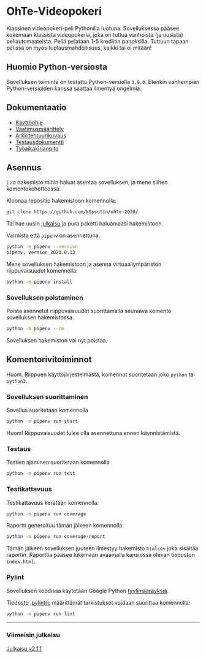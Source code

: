 # OhTe-Videopokeri

Klassinen videopokeri-peli Pythonilla luotuna. Sovelluksessa pääsee kokemaan klassista videopokeria, joka on tuttua vanhoista (ja uusista) peliautomaateista. Peliä pelataan 1-5 krediitin panoksilla. Tuttuun tapaan pelissä on myös tuplausmahdollisuus, kaikki tai ei mitään!

## Huomio Python-versiosta

Sovelluksen toiminta on testattu Python-versiolla `3.9.0`. Etenkin vanhempien Python-versioiden kanssa saattaa ilmentyä ongelmia.

## Dokumentaatio

- [Käyttöohje](dokumentaatio/kayttoohje.md)
- [Vaatimusmäärittely](dokumentaatio/vaatimusmaarittely.md)
- [Arkkitehtuurikuvaus](dokumentaatio/arkkitehtuurikuvaus.md)
- [Testausdokumentti](dokumentaatio/testausdokumentti.md)
- [Työaikakirjanpito](dokumentaatio/tyoaikakirjanpito.md)

## Asennus

Luo hakemisto mihin haluat asentaa sovelluksen, ja mene siihen komentokehotteessa.

Kloonaa repositio hakemistoon komennolla:

```bash
git clone https://github.com/k0psutin/ohte-2020/
```

Tai hae uusin [julkaisu](https://github.com/k0psutin/ohte-2020/releases/) ja pura paketti haluamaasi hakemistoon.

Varmista että `pipenv` on asennettuna.

```bash
python -m pipenv --version
pipenv, version 2020.8.13
```

Mene sovelluksen hakemistoon ja asenna virtuaaliympäristön riippuvaisuudet komennolla:

```bash
python -m pipenv install
```

### Sovelluksen poistaminen

Poista asennetut riippuvaisuudet suorittamalla seuraava komento sovelluksen hakemistossa:

```bash
python -m pipenv --rm
```

Sovelluksen hakemiston voi nyt poistaa.

## Komentorivitoiminnot

Huom. Riippuen käyttöjärjestelmästä, komennot suoritetaan joko `python` tai `python3`.

### Sovelluksen suorittaminen

Sovellus suoritetaan komennolla

```bash
python -m pipenv run start
```

Huom! Riippuvaisuudet tulee olla asennettuna ennen käynnistämistä.

### Testaus

Testien ajaminen suoritetaan komennolla

```bash
python -m pipenv run test
```

### Testikattavuus

Testikattavuus kerätään komennolla:

```bash
python -m pipenv run coverage
```

Raportti generoituu tämän jälkeen komennolla:

```bash
python -m pipenv run coverage-report
```

Tämän jälkeen sovelluksen juureen ilmestyy hakemisto `htmlcov` joka sisältää raportin. Raporttia pääsee lukemaan avaamalla kansiossa olevan tiedoston `index.html`.

### Pylint

Sovelluksen koodissa käytetään Google Python [tyylimääräyksiä](https://google.github.io/styleguide/pyguide.html).

Tiedosto [.pylintrc](.pylintrc) määrittämät tarkistukset voidaan suorittaa komennolla:

```bash
python -m pipenv run lint
```

---

### Viimeisin julkaisu

[Julkaisu v2.1.1](https://github.com/k0psutin/ohte-2020/releases/tag/v2.1.1)
